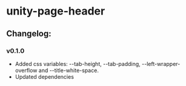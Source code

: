 # unity-page-header

## Changelog:

### v0.1.0
- Added css variables: --tab-height, --tab-padding, --left-wrapper-overflow and --title-white-space.
- Updated dependencies
